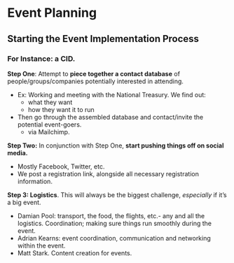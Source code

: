 # Event Planning

## Starting **the Event Implementation Process**

### For Instance: a **CID.** 

**Step One**: Attempt to **piece together a contact database** of people/groups/companies potentially interested in attending. 

* Ex: Working and meeting with the National Treasury. We find out: 
  * what they want
  *  how they want it to run
* Then go through the assembled database and contact/invite the potential event-goers.
  *  via Mailchimp. 

**Step Two:** In conjunction with Step One, **start pushing things off on social media.** 

* Mostly Facebook, Twitter, etc. 
* We post a registration link, alongside all necessary registration information. 

**Step 3: Logistics**. This will always be the biggest challenge, _especially_ if it’s a big event.   


* Damian Pool: transport, the food, the flights, etc.- any and all the logistics. Coordination; making sure things run smoothly during the event. 
* Adrian Kearns: event coordination, communication and networking within the event.
* Matt Stark. Content creation for events.

